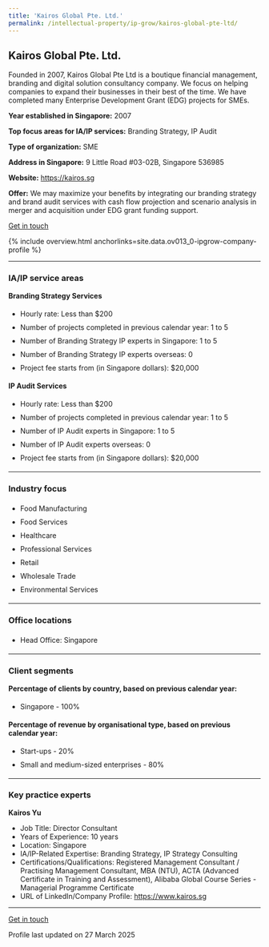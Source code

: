 ```yaml
---
title: 'Kairos Global Pte. Ltd.'
permalink: /intellectual-property/ip-grow/kairos-global-pte-ltd/
---
```


## Kairos Global Pte. Ltd.

Founded in 2007, Kairos Global Pte Ltd is a boutique financial management, branding and digital solution consultancy company. We focus on helping companies to expand their businesses in their best of the time. We have completed many Enterprise Development Grant (EDG) projects for SMEs.

<b>Year established in Singapore:</b> 2007

<b>Top focus areas for IA/IP services:</b> Branding Strategy, IP Audit

<b>Type of organization:</b> SME

<b>Address in Singapore:</b> 9 Little Road #03-02B, Singapore 536985

<b>Website:</b> <a href='https://kairos.sg'>https://kairos.sg</a>

<b>Offer:</b> We may maximize your benefits by integrating our branding strategy and brand audit services with cash flow projection and scenario analysis in merger and acquisition under EDG grant funding support.

<a class='btn' href='https://form.gov.sg/67d24b95fc4cdee3aaee7c7a' target='_blank' rel='noopener'>Get in touch</a>

{% include overview.html anchorlinks=site.data.ov013_0-ipgrow-company-profile %}

---
<a name='ip-related-service-areas'></a>
### IA/IP service areas

**Branding Strategy Services**

<ul>
<li style='line-height: 27px; margin: 0px 0px !important'>Hourly rate:  Less than $200</li>
<li style='line-height: 27px; margin: 0px 0px !important'>Number of projects completed in previous calendar year: 1 to 5</li>
<li style='line-height: 27px; margin: 0px 0px !important'>Number of Branding Strategy IP experts in Singapore: 1 to 5</li>
<li style='line-height: 27px; margin: 0px 0px !important'>Number of Branding Strategy IP experts overseas: 0</li>
<li style='line-height: 27px; margin: 0px 0px !important'>Project fee starts from (in Singapore dollars):  $20,000</li>
</ul>

**IP Audit Services**

<ul>
<li style='line-height: 27px; margin: 0px 0px !important'>Hourly rate:  Less than $200</li>
<li style='line-height: 27px; margin: 0px 0px !important'>Number of projects completed in previous calendar year: 1 to 5</li>
<li style='line-height: 27px; margin: 0px 0px !important'>Number of IP Audit experts in Singapore: 1 to 5</li>
<li style='line-height: 27px; margin: 0px 0px !important'>Number of IP Audit experts overseas: 0</li>
<li style='line-height: 27px; margin: 0px 0px !important'>Project fee starts from (in Singapore dollars):  $20,000</li>
</ul>

---
<a name='industry-focus'></a>
### Industry focus

<ul><li style='line-height: 27px; margin: 0px 0px !important'> Food Manufacturing</li><li style='line-height: 27px; margin: 0px 0px !important'>Food Services</li><li style='line-height: 27px; margin: 0px 0px !important'>Healthcare</li><li style='line-height: 27px; margin: 0px 0px !important'>Professional Services</li><li style='line-height: 27px; margin: 0px 0px !important'>Retail</li><li style='line-height: 27px; margin: 0px 0px !important'>Wholesale Trade</li><li style='line-height: 27px; margin: 0px 0px !important'>Environmental Services</li></ul>

---
<a name='office-locations'></a>
### Office locations

<ul><li style='line-height: 27px; margin: 0px 0px !important'> Head Office: Singapore</li></ul>

---
<a name='client-segments'></a>
### Client segments

**Percentage of clients by country, based on previous calendar year:**

<ul><li style='line-height: 27px; margin: 0px 0px !important'> Singapore - 100%</li></ul>

**Percentage of revenue by organisational type, based on previous calendar year:**

<ul><li style='line-height: 27px; margin: 0px 0px !important'> Start-ups - 20%</li><li style='line-height: 27px; margin: 0px 0px !important'>Small and medium-sized enterprises - 80%
</li></ul>

---
<a name='key-practice-experts'></a>
### Key practice experts

**Kairos Yu**

- Job Title: Director Consultant
- Years of Experience: 10 years
- Location: Singapore
- IA/IP-Related Expertise: Branding Strategy, IP Strategy Consulting
- Certifications/Qualifications: Registered Management Consultant / Practising Management Consultant, MBA (NTU), ACTA (Advanced Certificate in Training and Assessment), Alibaba Global Course Series - Managerial Programme Certificate
- URL of LinkedIn/Company Profile: <a href="https://www.kairos.sg" target="_blank" rel="noopener">https://www.kairos.sg</a>


---
<p>
<a class='btn' href='https://form.gov.sg/67d24b95fc4cdee3aaee7c7a' target='_blank' rel='noopener'>Get in touch</a>
</p>
Profile last updated on 27 March 2025
